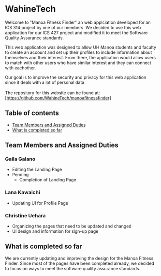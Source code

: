 # WahineTech

Welcome to "Manoa Fitness Finder" an web applciation developed for an ICS 314 project by one of our members. We
 decided to use this web application for our ICS 427 project and modified it to meet the
 Software Quality
 Assurance standards. 
 <br>
 
 This web application was designed to allow UH Manoa students and faculty to create an account and
  set up
  their profiles to include information about themselves and their interest. From there, the application would allow
   users to match with other users who have similar interest and they can connect with eachother. <br> 
   
   Our goal is to improve the security and privacy for this web application since it deals with a lot of personal
    data.  
<br>
The repository for this website can be found at:<br>
[https://github.com/WahineTech/manoafitnessfinder]

## Table of contents

* [Team Members and Assigned Duties](#team-members-and-assigned-duties)
* [What is completed so far](#what-is-completed-so-far)


## Team Members and Assigned Duties 

### Gaila Galano
  * Editing the Landing Page 
  * Pending 
    * Completion of Landing Page 

### Lana Kawaichi
  * Updating UI for Profile Page 

### Christine Uehara
  * Organizing the pages that need to be updated and changed 
  * UI design and information for sign-up page 
    
## What is completed so far 
   We are currently updating and improving the design for the Manoa Fitness Finder. Since most of the pages have been
    completed already, we decided to focus on ways to meet the software quality assurance standards. 

